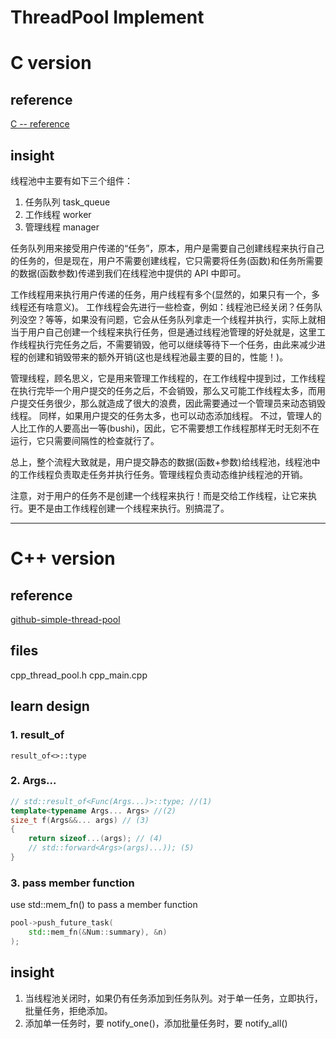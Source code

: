 # ThreadPool Implement 
# C version
## reference
[C -- reference](https://subingwen.cn/linux/threadpool/#5-%E6%BA%90%E6%96%87%E4%BB%B6%E5%AE%9A%E4%B9%89)

## insight
线程池中主要有如下三个组件：
1. 任务队列 task_queue
2. 工作线程 worker
3. 管理线程 manager

任务队列用来接受用户传递的“任务”，原本，用户是需要自己创建线程来执行自己的任务的，但是现在，用户不需要创建线程，它只需要将任务(函数)和任务所需要的数据(函数参数)传递到我们在线程池中提供的 API 中即可。

工作线程用来执行用户传递的任务，用户线程有多个(显然的，如果只有一个，多线程还有啥意义)。
工作线程会先进行一些检查，例如：线程池已经关闭？任务队列没空？等等，如果没有问题，它会从任务队列拿走一个线程并执行，实际上就相当于用户自己创建一个线程来执行任务，但是通过线程池管理的好处就是，这里工作线程执行完任务之后，不需要销毁，他可以继续等待下一个任务，由此来减少进程的创建和销毁带来的额外开销(这也是线程池最主要的目的，性能！)。

管理线程，顾名思义，它是用来管理工作线程的，在工作线程中提到过，工作线程在执行完毕一个用户提交的任务之后，不会销毁，那么又可能工作线程太多，而用户提交任务很少，那么就造成了很大的浪费，因此需要通过一个管理员来动态销毁线程。
同样，如果用户提交的任务太多，也可以动态添加线程。
不过，管理人的人比工作的人要高出一等(bushi)，因此，它不需要想工作线程那样无时无刻不在运行，它只需要间隔性的检查就行了。

总上，整个流程大致就是，用户提交静态的数据(函数+参数)给线程池，线程池中的工作线程负责取走任务并执行任务。管理线程负责动态维护线程池的开销。

注意，对于用户的任务不是创建一个线程来执行！而是交给工作线程，让它来执行。更不是由工作线程创建一个线程来执行。别搞混了。

---------------------------------------------

# C++ version
## reference
[github-simple-thread-pool](https://github.com/jencoldeng/ThreadPool/tree/master)

## files
cpp_thread_pool.h
cpp_main.cpp

## learn design
### 1. result_of
`result_of<>::type` 

### 2. Args...
``` C++
// std::result_of<Func(Args...)>::type; //(1)
template<typename Args... Args> //(2)
size_t f(Args&&... args) // (3)
{
    return sizeof...(args); // (4)
    // std::forward<Args>(args)...)); (5)
}
```
### 3. pass member function
use std::mem_fn() to pass a member function
``` c++
pool->push_future_task(
    std::mem_fn(&Num::summary), &n)
);
```
## insight
1. 当线程池关闭时，如果仍有任务添加到任务队列。对于单一任务，立即执行，批量任务，拒绝添加。
2. 添加单一任务时，要 notify_one()，添加批量任务时，要 notify_all()